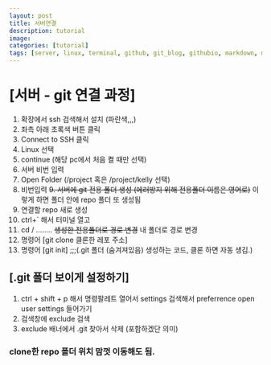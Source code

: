 ```yaml
---
layout: post
title: 서버연결
description: tutorial
image:
categories: [tutorial]
tags: [server, linux, terminal, github, git_blog, githubio, markdown, md, post, guri]
---
```


# [서버 - git 연결 과정]
1. 확장에서 ssh 검색해서 설치 (파란색,,,)
2. 좌측 아래 초록색 버튼 클릭
3. Connect to SSH 클릭
4. Linux 선택
5. continue (해당 pc에서 처음 켤 때만 선택)
6. 서버 비번 입력
7. Open Folder (/project 혹은 /project/kelly 선택)
8. 비번입력
~~9. 서버에 git 전용 폴더 생성 (에러방지 위해 전용폴더 이름은 영어로)~~ 이렇게 하면 폴더 안에 repo 폴더 또 생성됨
10. 연결할 repo 새로 생성
11. ctrl+` 해서 터미널 열고 
12. cd / ........ ~~생성한 전용폴더로 경로 변경~~ 내 폴더로 경로 변경
13. 명령어 [git clone 클론한 레포 주소]
14. 명령어 [git init] ;;;(.git 폴더 (숨겨져있음) 생성하는 코드, 클론 하면 자동 생김.)

## [.git 폴더 보이게 설정하기] <br>
1. ctrl + shift + p 해서 명령팔레트 열어서 settings 검색해서 preferrence open user settings 들어가기
2. 검색창에 exclude 검색
3. exclude 배너에서 .git 찾아서 삭제 (포함하겠단 의미)

### clone한 repo 폴더 위치 맘껏 이동해도 됨.